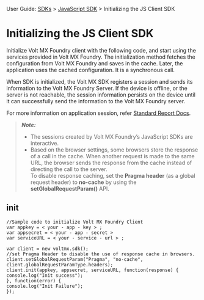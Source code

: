 
User Guide: [SDKs](../Foundry_SDKs.md) > [JavaScript SDK](Installing_JS_SDK.md) > Initializing the JS Client SDK

# Initializing the JS Client SDK

Initialize Volt MX Foundry client with the following code, and start using the services provided in Volt MX Foundry. The initialization method fetches the configuration from Volt MX Foundry and saves in the cache. Later, the application uses the cached configuration. It is a synchronous call.

When SDK is initialized, the Volt MX SDK registers a session and sends its information to the Volt MX Foundry Server. If the device is offline, or the server is not reachable, the session information persists on the device until it can successfully send the information to the Volt MX Foundry server.

For more information on application session, refer [Standard Report Docs](../../../../Foundry/standard_metrics_reports_guide/Content/VoltMX_Analytics_-_Standard_Reports/Application_activity_Reports.md).

<blockquote><b><em>Note:</em></b>
<ul>
<li>The sessions created by Volt MX Foundry’s JavaScript SDKs are interactive.</li>
<li>Based on the browser settings, some browsers store the response of a call in the cache. When another request is made to the same URL, the browser sends the response from the cache instead of directing the call to the server.</li>
To disable response caching, set the <b>Pragma header</b> (as a global request header) to <b>no-cache</b> by using the <b>setGlobalRequestParam()</b> API.
</ul>
</blockquote>

## init

```
//Sample code to initialize Volt MX Foundry Client
var appkey = < your - app - key > ;
var appsecret = < your - app - secret >
var serviceURL = < your - service - url > ;

var client = new voltmx.sdk();
//set Pragma Header to disable the use of response cache in browsers.
client.setGlobalRequestParam("Pragma", "no-cache", client.globalRequestParamType.headers);
client.init(appkey, appsecret, serviceURL, function(response) {
console.log("Init success");
}, function(error) {
console.log("Init Failure");
});
```
